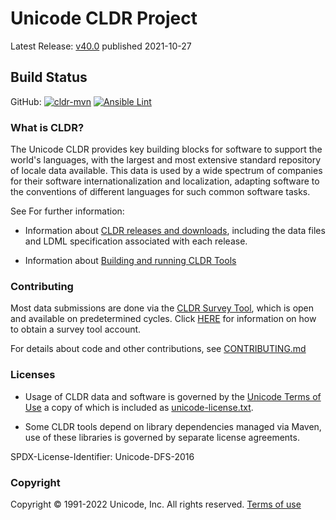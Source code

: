 # Unicode CLDR Project

Latest Release: [v40.0](https://cldr.unicode.org/index/downloads/cldr-40) published 2021-10-27

## Build Status

GitHub:
[![cldr-mvn](https://github.com/unicode-org/cldr/workflows/cldr-mvn/badge.svg)](https://github.com/unicode-org/cldr/actions?query=branch%3Amain+workflow%3A%22cldr-mvn%22)
[![Ansible Lint](https://github.com/unicode-org/cldr/workflows/Ansible%20Lint/badge.svg)](https://github.com/unicode-org/cldr/actions?query=branch%3Amain+workflow%3A%22Ansible+Lint%22)

### What is CLDR?
The Unicode CLDR provides key building blocks for software to support the world's languages, with the largest and most extensive standard repository of locale data available. This data is used by a wide spectrum of companies for their software internationalization and localization, adapting software to the conventions of different languages for such common software tasks.

See For further information:

- Information about [CLDR releases and downloads](https://cldr.unicode.org/index/downloads "CLDR Download Page"),
including the data files and LDML specification associated with each release.

- Information about [Building and running CLDR Tools](https://cldr.unicode.org/development/cldr-tools "CLDR Tools Page")

### Contributing

Most data submissions are done via the [CLDR Survey Tool](https://st.unicode.org/cldr-apps/), which is open and available on predetermined cycles.
Click [HERE](http://unicode.org/cldr/survey_tool.html) for information on how to obtain a survey tool account.

For details about code and other contributions, see [CONTRIBUTING.md](./CONTRIBUTING.md)

### Licenses

- Usage of CLDR data and software is governed by the [Unicode Terms of Use](http://www.unicode.org/copyright.html)
a copy of which is included as [unicode-license.txt](./unicode-license.txt).

- Some CLDR tools depend on library dependencies managed via Maven,
  use of these libraries is governed by separate license agreements.

SPDX-License-Identifier: Unicode-DFS-2016

### Copyright

Copyright &copy; 1991-2022 Unicode, Inc.
All rights reserved.
[Terms of use](http://www.unicode.org/copyright.html)
